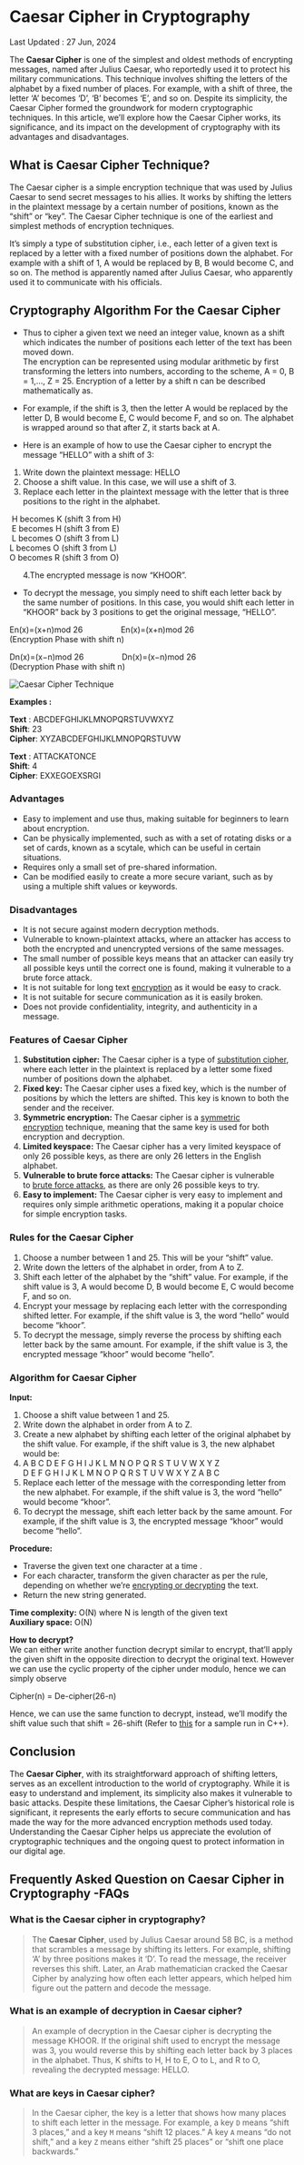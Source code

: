 # Caesar Cipher in Cryptography

Last Updated : 27 Jun, 2024

The ****Caesar Cipher**** is one of the simplest and oldest methods of encrypting messages, named after Julius Caesar, who reportedly used it to protect his military communications. This technique involves shifting the letters of the alphabet by a fixed number of places. For example, with a shift of three, the letter ‘A’ becomes ‘D’, ‘B’ becomes ‘E’, and so on. Despite its simplicity, the Caesar Cipher formed the groundwork for modern cryptographic techniques. In this article, we’ll explore how the Caesar Cipher works, its significance, and its impact on the development of cryptography with its advantages and disadvantages.

## What is Caesar Cipher Technique?

The Caesar cipher is a simple encryption technique that was used by Julius Caesar to send secret messages to his allies. It works by shifting the letters in the plaintext message by a certain number of positions, known as the “shift” or “key”. The Caesar Cipher technique is one of the earliest and simplest methods of encryption techniques.

It’s simply a type of substitution cipher, i.e., each letter of a given text is replaced by a letter with a fixed number of positions down the alphabet. For example with a shift of 1, A would be replaced by B, B would become C, and so on. The method is apparently named after Julius Caesar, who apparently used it to communicate with his officials.

## Cryptography Algorithm For the Caesar Cipher

- Thus to cipher a given text we need an integer value, known as a shift which indicates the number of positions each letter of the text has been moved down.   
    The encryption can be represented using modular arithmetic by first transforming the letters into numbers, according to the scheme, A = 0, B = 1,…, Z = 25. Encryption of a letter by a shift n can be described mathematically as. 

- For example, if the shift is 3, then the letter A would be replaced by the letter D, B would become E, C would become F, and so on. The alphabet is wrapped around so that after Z, it starts back at A.

- Here is an example of how to use the Caesar cipher to encrypt the message “HELLO” with a shift of 3:

1. Write down the plaintext message: HELLO
2. Choose a shift value. In this case, we will use a shift of 3.
3. Replace each letter in the plaintext message with the letter that is three positions to the right in the alphabet.

 H becomes K (shift 3 from H)         
 E becomes H (shift 3 from E)      
 L becomes O (shift 3 from L)         
 L becomes O (shift 3 from L)           
 O becomes R (shift 3 from O)

      4.The encrypted message is now “KHOOR”.

- To decrypt the message, you simply need to shift each letter back by the same number of positions. In this case, you would shift each letter in “KHOOR” back by 3 positions to get the original message, “HELLO”.

  
En(x)=(x+n)mod 26                 En​(x)=(x+n)mod 26   
(Encryption Phase with shift n)

Dn(x)=(x−n)mod 26                 Dn​(x)=(x−n)mod 26   
(Decryption Phase with shift n)

![Caesar Cipher Technique](https://media.geeksforgeeks.org/wp-content/uploads/ceaserCipher.png)

****Examples :**** 

****Text**** : ABCDEFGHIJKLMNOPQRSTUVWXYZ  
****Shift****: 23  
****Cipher****: XYZABCDEFGHIJKLMNOPQRSTUVW  
  
****Text**** : ATTACKATONCE  
****Shift****: 4  
****Cipher****: EXXEGOEXSRGI

### Advantages

- Easy to implement and use thus, making suitable for beginners to learn about encryption.
- Can be physically implemented, such as with a set of rotating disks or a set of cards, known as a scytale, which can be useful in certain situations.
- Requires only a small set of pre-shared information.
- Can be modified easily to create a more secure variant, such as by using a multiple shift values or keywords.

### Disadvantages

- It is not secure against modern decryption methods.
- Vulnerable to known-plaintext attacks, where an attacker has access to both the encrypted and unencrypted versions of the same messages.
- The small number of possible keys means that an attacker can easily try all possible keys until the correct one is found, making it vulnerable to a brute force attack.
- It is not suitable for long text [encryption](https://www.geeksforgeeks.org/what-is-data-encryption/) as it would be easy to crack.
- It is not suitable for secure communication as it is easily broken.
- Does not provide confidentiality, integrity, and authenticity in a message. 

### ****Features of Caesar Cipher****

1. ****Substitution cipher:**** The Caesar cipher is a type of [substitution cipher](https://www.geeksforgeeks.org/substitution-cipher/), where each letter in the plaintext is replaced by a letter some fixed number of positions down the alphabet.
2. ****Fixed key:**** The Caesar cipher uses a fixed key, which is the number of positions by which the letters are shifted. This key is known to both the sender and the receiver.
3. ****Symmetric encryption:**** The Caesar cipher is a [symmetric encryption](https://www.geeksforgeeks.org/what-is-a-symmetric-encryption/) technique, meaning that the same key is used for both encryption and decryption.
4. ****Limited keyspace:**** The Caesar cipher has a very limited keyspace of only 26 possible keys, as there are only 26 letters in the English alphabet.
5. ****Vulnerable to brute force attacks:**** The Caesar cipher is vulnerable to [brute force attacks](https://www.geeksforgeeks.org/brute-force-attack/), as there are only 26 possible keys to try.
6. ****Easy to implement:**** The Caesar cipher is very easy to implement and requires only simple arithmetic operations, making it a popular choice for simple encryption tasks.

### ****Rules for the Caesar Cipher****

1. Choose a number between 1 and 25. This will be your “shift” value.
2. Write down the letters of the alphabet in order, from A to Z.
3. Shift each letter of the alphabet by the “shift” value. For example, if the shift value is 3, A would become D, B would become E, C would become F, and so on.
4. Encrypt your message by replacing each letter with the corresponding shifted letter. For example, if the shift value is 3, the word “hello” would become “khoor”.
5. To decrypt the message, simply reverse the process by shifting each letter back by the same amount. For example, if the shift value is 3, the encrypted message “khoor” would become “hello”.

### ****Algorithm for Caesar Cipher****

****Input:**** 

1. Choose a shift value between 1 and 25.
2. Write down the alphabet in order from A to Z.
3. Create a new alphabet by shifting each letter of the original alphabet by the shift value. For example, if the shift value is 3, the new alphabet would be:
4. A B C D E F G H I J K L M N O P Q R S T U V W X Y Z  
    D E F G H I J K L M N O P Q R S T U V W X Y Z A B C
5. Replace each letter of the message with the corresponding letter from the new alphabet. For example, if the shift value is 3, the word “hello” would become “khoor”.
6. To decrypt the message, shift each letter back by the same amount. For example, if the shift value is 3, the encrypted message “khoor” would become “hello”.

****Procedure:**** 

- Traverse the given text one character at a time .
- For each character, transform the given character as per the rule, depending on whether we’re [encrypting or decrypting](https://www.geeksforgeeks.org/encrypt-and-decrypt-text-file-using-cpp/) the text.
- Return the new string generated.

****Time complexity:**** O(N) where N is length of the given text  
****Auxiliary space:**** O(N)

****How to decrypt?****   
We can either write another function decrypt similar to encrypt, that’ll apply the given shift in the opposite direction to decrypt the original text. However we can use the cyclic property of the cipher under modulo, hence we can simply observe 

Cipher(n) = De-cipher(26-n)

Hence, we can use the same function to decrypt, instead, we’ll modify the shift value such that shift = 26-shift (Refer to [this](http://ide.geeksforgeeks.org/UPgbid) for a sample run in C++).

## Conclusion

The ****Caesar Cipher****, with its straightforward approach of shifting letters, serves as an excellent introduction to the world of cryptography. While it is easy to understand and implement, its simplicity also makes it vulnerable to basic attacks. Despite these limitations, the Caesar Cipher’s historical role is significant, it represents the early efforts to secure communication and has made the way for the more advanced encryption methods used today. Understanding the Caesar Cipher helps us appreciate the evolution of cryptographic techniques and the ongoing quest to protect information in our digital age.

## Frequently Asked Question on Caesar Cipher in Cryptography -FAQs

### What is the Caesar cipher in cryptography?

> The ****Caesar Cipher****, used by Julius Caesar around 58 BC, is a method that scrambles a message by shifting its letters. For example, shifting ‘A’ by three positions makes it ‘D’. To read the message, the receiver reverses this shift. Later, an Arab mathematician cracked the Caesar Cipher by analyzing how often each letter appears, which helped him figure out the pattern and decode the message.

### What is an example of decryption in Caesar cipher?

> An example of decryption in the Caesar cipher is decrypting the message KHOOR. If the original shift used to encrypt the message was 3, you would reverse this by shifting each letter back by 3 places in the alphabet. Thus, K shifts to H, H to E, O to L, and R to O, revealing the decrypted message: HELLO.

### What are keys in Caesar cipher?

> In the Caesar cipher, the key is a letter that shows how many places to shift each letter in the message. For example, a key `D` means “shift 3 places,” and a key `M` means “shift 12 places.” A key `A` means “do not shift,” and a key `Z` means either “shift 25 places” or “shift one place backwards.”